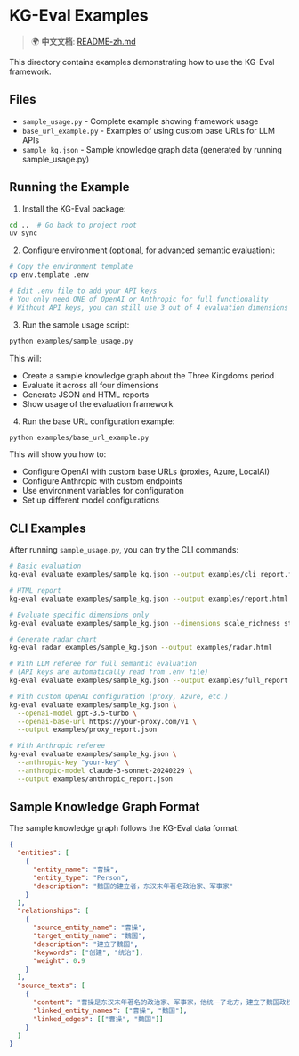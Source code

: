 # KG-Eval Examples

> 🌍 **中文文档**: [README-zh.md](../README-zh.md)

This directory contains examples demonstrating how to use the KG-Eval framework.

## Files

- `sample_usage.py` - Complete example showing framework usage
- `base_url_example.py` - Examples of using custom base URLs for LLM APIs
- `sample_kg.json` - Sample knowledge graph data (generated by running sample_usage.py)

## Running the Example

1. Install the KG-Eval package:
```bash
cd ..  # Go back to project root
uv sync
```

2. Configure environment (optional, for advanced semantic evaluation):
```bash
# Copy the environment template
cp env.template .env

# Edit .env file to add your API keys
# You only need ONE of OpenAI or Anthropic for full functionality
# Without API keys, you can still use 3 out of 4 evaluation dimensions
```

3. Run the sample usage script:
```bash
python examples/sample_usage.py
```

This will:
- Create a sample knowledge graph about the Three Kingdoms period
- Evaluate it across all four dimensions
- Generate JSON and HTML reports
- Show usage of the evaluation framework

4. Run the base URL configuration example:
```bash
python examples/base_url_example.py
```

This will show you how to:
- Configure OpenAI with custom base URLs (proxies, Azure, LocalAI)
- Configure Anthropic with custom endpoints
- Use environment variables for configuration
- Set up different model configurations

## CLI Examples

After running `sample_usage.py`, you can try the CLI commands:

```bash
# Basic evaluation
kg-eval evaluate examples/sample_kg.json --output examples/cli_report.json

# HTML report
kg-eval evaluate examples/sample_kg.json --output examples/report.html --format html

# Evaluate specific dimensions only
kg-eval evaluate examples/sample_kg.json --dimensions scale_richness structural_integrity

# Generate radar chart
kg-eval radar examples/sample_kg.json --output examples/radar.html

# With LLM referee for full semantic evaluation
# (API keys are automatically read from .env file)
kg-eval evaluate examples/sample_kg.json --output examples/full_report.json

# With custom OpenAI configuration (proxy, Azure, etc.)
kg-eval evaluate examples/sample_kg.json \
  --openai-model gpt-3.5-turbo \
  --openai-base-url https://your-proxy.com/v1 \
  --output examples/proxy_report.json

# With Anthropic referee
kg-eval evaluate examples/sample_kg.json \
  --anthropic-key "your-key" \
  --anthropic-model claude-3-sonnet-20240229 \
  --output examples/anthropic_report.json
```

## Sample Knowledge Graph Format

The sample knowledge graph follows the KG-Eval data format:

```json
{
  "entities": [
    {
      "entity_name": "曹操",
      "entity_type": "Person",
      "description": "魏国的建立者，东汉末年著名政治家、军事家"
    }
  ],
  "relationships": [
    {
      "source_entity_name": "曹操",
      "target_entity_name": "魏国",
      "description": "建立了魏国",
      "keywords": ["创建", "统治"],
      "weight": 0.9
    }
  ],
  "source_texts": [
    {
      "content": "曹操是东汉末年著名的政治家、军事家，他统一了北方，建立了魏国政权。",
      "linked_entity_names": ["曹操", "魏国"],
      "linked_edges": [["曹操", "魏国"]]
    }
  ]
}
``` 